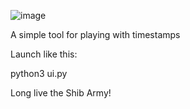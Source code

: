 ![image](https://github.com/user-attachments/assets/c825801f-147b-4d5b-93a8-e076f9c4d9bb)


A simple tool for playing with timestamps

Launch like this:

  python3 ui.py

Long live the Shib Army!
